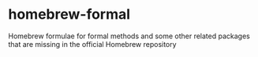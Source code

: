homebrew-formal
===============

Homebrew formulae for formal methods and some other related packages
that are missing in the official Homebrew repository
